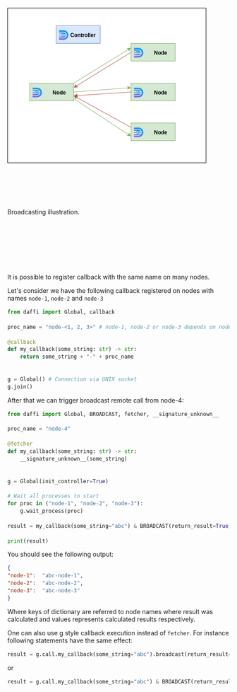 ![broadcasting](images/broadcasting.png) 
<br /><br /><br /><br /><br /><br />

Broadcasting illustration.

<br /><br /><br /><br /><br /><br />

It is possible to register callback with the same name on many nodes.

Let's consider we have the following callback registered on nodes with names `node-1`, `node-2` and `node-3`

```python
from daffi import Global, callback

proc_name = "node-<1, 2, 3>" # node-1, node-2 or node-3 depends on node

@callback
def my_callback(some_string: str) -> str:
    return some_string + "-" + proc_name


g = Global() # Connection via UNIX socket
g.join()
```


After that we can trigger broadcast remote call from node-4:

```python
from daffi import Global, BROADCAST, fetcher, __signature_unknown__

proc_name = "node-4"

@fetcher
def my_callback(some_string: str) -> str:
    __signature_unknown__(some_string)

    
g = Global(init_controller=True)

# Wait all processes to start
for proc in ("node-1", "node-2", "node-3"):
    g.wait_process(proc)

result = my_callback(some_string="abc") & BROADCAST(return_result=True)

print(result)
```

You should see the following output:

```json
{
"node-1":  "abc-node-1",
"node-2":  "abc-node-2",
"node-3":  "abc-node-3"
}
```

Where keys of dictionary are referred to node names where result was calculated and values represents calculated 
results respectively.  


One can also use g style callback execution instead of `fetcher`. For instance following statements have the same effect:

```python
result = g.call.my_callback(some_string="abc").broadcast(return_result=True)
```

or 

```python
result = g.call.my_callback(some_string="abc") & BROADCAST(return_result=True)
```